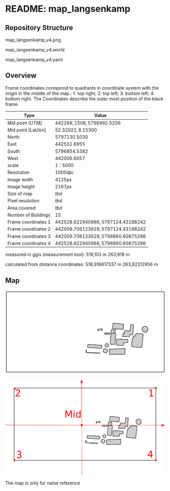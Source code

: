 # README: map_langsenkamp

## Repository Structure

map_langsenkamp_v4.png

map_langsenkamp_v4.world

map_langsenkamp_v4.yaml



## Overview

Frame coordinates corespond to quadrants in coordinate system with the origin in the middle of the map.: 1: top right; 2: top left; 3: buttom left; 4: buttom right. The Coordinates describe the outer most position of the black frame. 

Type                | Value   
---                 | ---   
Mid point  [UTM]    | $`442269,1506,5796992.5206`$
Mid point [Lat/lon] | $`52.32022, 8.15300`$
North               | $` 5797130.5030`$
East                | $` 442531.6955 `$
South               | $` 5796854.5382`$
West                | $` 442006.6057 `$
scale               | $` 1:5000   `$
Resolution          | $`1000 dpi`$
Image width         | $`4125 px`$
Image height        | $`2167 px`$
Size of map         | $`tbd`$
Pixel resolution    | $`tbd`$
Area covered        | $`tbd`$  
Number of Buildings | $`15`$
Frame coordinates 1 | $`442528.622940966,5797124.43188242`$
Frame coordinates 2 | $`442009.706123629,5797124.43188242`$
Frame coordinates 3 | $`442009.706123629,5796860.60875286`$
Frame coordinates 4 | $`442528.622940966,5796860.60875286`$


measured in ggis (measurement tool):
519,103 m
263,918 m

calculated from distance coordinates:
518,916817337 m
263,82312956 m

## Map


![Map Langsenkamp v4](map_langsenkamp_v4.png "Map v4")


![Map small v2](explaination_points.png "Explaination points")

The map is only for name reference
